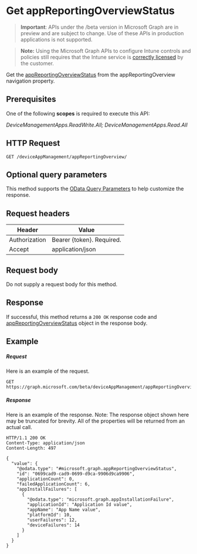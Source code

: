 ﻿# Get appReportingOverviewStatus

> **Important**: APIs under the /beta version in Microsoft Graph are in preview and are subject to change. Use of these APIs in production applications is not supported.

> **Note:** Using the Microsoft Graph APIs to configure Intune controls and policies still requires that the Intune service is [correctly licensed](https://go.microsoft.com/fwlink/?linkid=839381) by the customer.

Get the [appReportingOverviewStatus](../resources/intune_apps_appreportingoverviewstatus.md) from the appReportingOverview navigation property.
## Prerequisites
One of the following **scopes** is required to execute this API:

*DeviceManagementApps.ReadWrite.All; DeviceManagementApps.Read.All*
## HTTP Request
<!-- {
  "blockType": "ignored"
}
-->
```http
GET /deviceAppManagement/appReportingOverview/
```

## Optional query parameters
This method supports the [OData Query Parameters](http://developer.microsoft.com/en-us/graph/docs/overview/query_parameters) to help customize the response.
## Request headers
|Header|Value|
|---|---|
|Authorization|Bearer {token}. Required.|
|Accept|application/json|

## Request body
Do not supply a request body for this method.

## Response
If successful, this method returns a `200 OK` response code and [appReportingOverviewStatus](../resources/intune_apps_appreportingoverviewstatus.md) object in the response body.

## Example

##### Request

Here is an example of the request.
```http
GET https://graph.microsoft.com/beta/deviceAppManagement/appReportingOverview/
```

##### Response

Here is an example of the response. Note: The response object shown here may be truncated for brevity. All of the properties will be returned from an actual call.
```http
HTTP/1.1 200 OK
Content-Type: application/json
Content-Length: 497

{
  "value": {
    "@odata.type": "#microsoft.graph.appReportingOverviewStatus",
    "id": "0699cad9-cad9-0699-d9ca-9906d9ca9906",
    "applicationCount": 0,
    "failedApplicationCount": 6,
    "appInstallFailures": [
      {
        "@odata.type": "microsoft.graph.appInstallationFailure",
        "applicationId": "Application Id value",
        "appName": "App Name value",
        "platformId": 10,
        "userFailures": 12,
        "deviceFailures": 14
      }
    ]
  }
}
```



